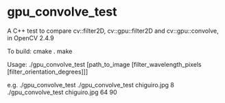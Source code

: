 gpu_convolve_test
=================

A C++ test to compare cv::filter2D, cv::gpu::filter2D and cv::gpu::convolve, in OpenCV 2.4.9

To build:
cmake .
make


Usage:
./gpu_convolve_test [path_to_image [filter_wavelength_pixels [filter_orientation_degrees]]]

e.g.
./gpu_convolve_test
./gpu_convolve_test chiguiro.jpg 8
./gpu_convolve_test chiguiro.jpg 64 90
